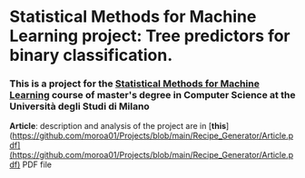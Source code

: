 # Statistical Methods for Machine Learning project: Tree predictors for binary classification.
### This is a project for the [Statistical Methods for Machine Learning](https://www.unimi.it/it/corsi/insegnamenti-dei-corsi-di-laurea/2025/statistical-methods-machine-learning) course of master's degree in Computer Science at the Università degli Studi di Milano
**Article**: description and analysis of the project are in [**this**](https://github.com/moroa01/Projects/blob/main/Recipe_Generator/Article.pdf](https://github.com/moroa01/Projects/blob/main/Recipe_Generator/Article.pdf) PDF file
